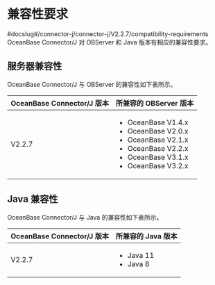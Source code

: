 # 兼容性要求 
#docslug#/connector-j/connector-j/V2.2.7/compatibility-requirements
OceanBase Connector/J 对 OBServer 和 Java 版本有相应的兼容性要求。

## 服务器兼容性 

OceanBase Connector/J 与 OBServer 的兼容性如下表所示。

| **OceanBase Connector/J 版本** |      **所兼容的 OBServer 版本**   |
|--------------------------------|-----------------------------------|
| V2.2.7                           | <ul><li> OceanBase V1.4.x </li>  <li> OceanBase V2.0.x </li>  <li> OceanBase V2.1.x </li>  <li> OceanBase V2.2.x </li>  <li> OceanBase V3.1.x</li>   <li> OceanBase V3.2.x </li> </ul>   |



## Java 兼容性 

OceanBase Connector/J 与 Java 的兼容性如下表所示。


| **OceanBase** Connector/J **版本** |        **所兼容的 Java 版本**         |
|----------------------------------|-----------------------------------------|
| V2.2.7           | <ul><li> Java 11 </li>  <li> Java 8 </li> </ul>   |




